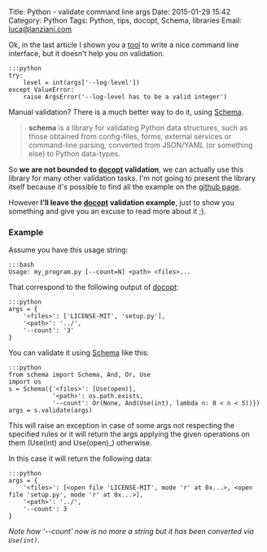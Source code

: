 Title: Python - validate command line args
Date: 2015-01-29 15:42
Category: Python
Tags: Python, tips, docopt, Schema, libraries
Email: luca@lanziani.com

Ok, in the last article I shown you a [tool][1] to write a nice command line interface, but it doesn't help you on validation.

	:::python
	try:
		level = int(args['--log-level'])
	except ValueError:
		raise ArgsError('--log-level has to be a valid integer')

Manual validation? There is a much better way to do it, using [Schema][2].

> **schema** is a library for validating Python data structures, such as those obtained from config-files, forms, external services or command-line parsing, converted from JSON/YAML (or something else) to Python data-types.

So **we are not bounded to [docopt][3] validation**, we can actually use this library for many other validation tasks.
I'm not going to present the library itself because it's possible to find all the example on the [github page][2].

However **I'll leave the [docopt][3] validation example**, just to show you something and give you an excuse to read more about it ;).

### Example

Assume you have this usage string:

	:::bash
	Usage: my_program.py [--count=N] <path> <files>...

That correspond to the following output of [docopt][3]:

	:::python
	args = {
		'<files>': ['LICENSE-MIT', 'setup.py'],
		'<path>': '../',
		'--count': '3'
	}

You can validate it using [Schema][2] like this:

	:::python
	from schema import Schema, And, Or, Use
	import os
	s = Schema({'<files>': [Use(open)],
	            '<path>': os.path.exists,
	            '--count': Or(None, And(Use(int), lambda n: 0 < n < 5))})
	args = s.validate(args)

This will raise an exception in case of some args not respecting the specified rules or it will return the args applying the given operations on them (Use(int) and Use(open)_) otherwise.

In this case it will return the following data:

	:::python
	args = {
		'<files>': [<open file 'LICENSE-MIT', mode 'r' at 0x...>, <open file 'setup.py', mode 'r' at 0x...>],
		'<path>': '../',
		'--count': 3
	}

_Note how '--count' now is no more a string but it has been converted via `Use(int)`._

[1]: {filename}/posts/2015/01/python_commandline_interface.md
[2]: https://github.com/keleshev/schema
[3]: http://docopt.org/